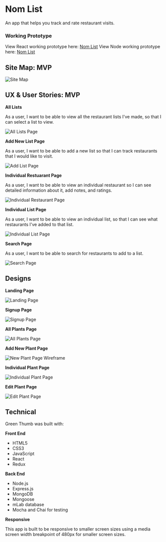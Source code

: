 # Nom List
An app that helps you track and rate restaurant visits.

### Working Prototype

View React working prototype here: [Nom List](https://restaurant-list-react.herokuapp.com/) 
View Node working prototype here: [Nom List](https://restaurant-list-node.herokuapp.com/) 

## Site Map: MVP 

![Site Map](wireframes/site_map.jpg)

## UX & User Stories: MVP

**All Lists** 

As a user, I want to be able to view all the restaurant lists I've made, so that I can select a list to view.

![All Lists Page](wireframes/all-lists-page.jpg)

**Add New List Page**

As a user, I want to be able to add a new list so that I can track restaurants that I would like to visit.

![Add List Page](wireframes/add-list-page.jpg)

**Individual Restuarant Page**

As a user, I want to be able to view an individual restaurant so I can see detailed information about it, add notes, and ratings.

![Individual Restaurant Page](wireframes/individual-restaurant-page.jpg)

**Individual List Page**

As a user, I want to be able to view an individual list, so that I can see what restaurants I've added to that list.

![Individual List Page](wireframes/individual-list-page.jpg)

**Search Page**

As a user, I want to be able to search for restaurants to add to a list.

![Search Page](wireframes/search-page.jpg)

## Designs

**Landing Page** 

![Landing Page](screenshots/landing_page.png)

**Signup Page** 

![Signup Page](screenshots/signup_page.png)

**All Plants Page** 

![All Plants Page](screenshots/all_plants_page.png)

**Add New Plant Page**

![New Plant Page Wireframe](screenshots/new_plant_page.png)

**Individual Plant Page**

![Individual Plant Page](screenshots/individual_plant_page.png)

**Edit Plant Page**

![Edit Plant Page](screenshots/edit_plants_page.png)

## Technical

Green Thumb was built with: 

**Front End**

* HTML5
* CSS3
* JavaScript 
* React
* Redux

**Back End**

* Node.js 
* Express.js
* MongoDB
* Mongoose
* mLab database
* Mocha and Chai for testing

**Responsive**

This app is built to be responsive to smaller screen sizes using a media screen width breakpoint of 480px for smaller screen sizes. 
